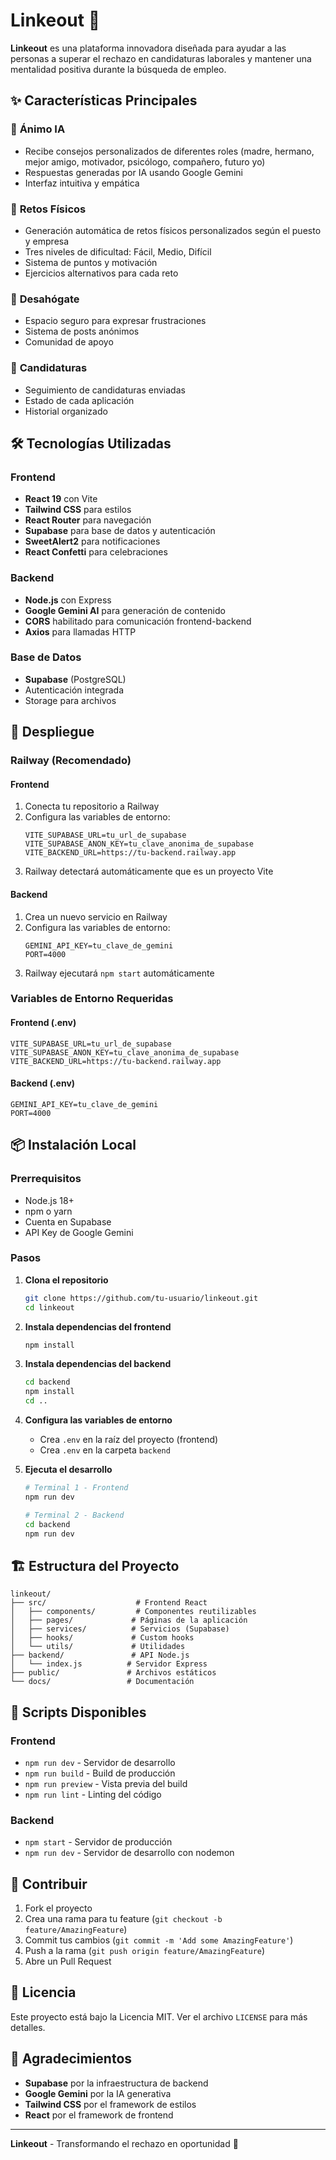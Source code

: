 # Linkeout 🚀

**Linkeout** es una plataforma innovadora diseñada para ayudar a las personas a superar el rechazo en candidaturas laborales y mantener una mentalidad positiva durante la búsqueda de empleo.

## ✨ Características Principales

### 🎯 **Ánimo IA**
- Recibe consejos personalizados de diferentes roles (madre, hermano, mejor amigo, motivador, psicólogo, compañero, futuro yo)
- Respuestas generadas por IA usando Google Gemini
- Interfaz intuitiva y empática

### 💪 **Retos Físicos**
- Generación automática de retos físicos personalizados según el puesto y empresa
- Tres niveles de dificultad: Fácil, Medio, Difícil
- Sistema de puntos y motivación
- Ejercicios alternativos para cada reto

### 📝 **Desahógate**
- Espacio seguro para expresar frustraciones
- Sistema de posts anónimos
- Comunidad de apoyo

### 🎯 **Candidaturas**
- Seguimiento de candidaturas enviadas
- Estado de cada aplicación
- Historial organizado

## 🛠️ Tecnologías Utilizadas

### Frontend
- **React 19** con Vite
- **Tailwind CSS** para estilos
- **React Router** para navegación
- **Supabase** para base de datos y autenticación
- **SweetAlert2** para notificaciones
- **React Confetti** para celebraciones

### Backend
- **Node.js** con Express
- **Google Gemini AI** para generación de contenido
- **CORS** habilitado para comunicación frontend-backend
- **Axios** para llamadas HTTP

### Base de Datos
- **Supabase** (PostgreSQL)
- Autenticación integrada
- Storage para archivos

## 🚀 Despliegue

### Railway (Recomendado)

#### Frontend
1. Conecta tu repositorio a Railway
2. Configura las variables de entorno:
   ```
   VITE_SUPABASE_URL=tu_url_de_supabase
   VITE_SUPABASE_ANON_KEY=tu_clave_anonima_de_supabase
   VITE_BACKEND_URL=https://tu-backend.railway.app
   ```
3. Railway detectará automáticamente que es un proyecto Vite

#### Backend
1. Crea un nuevo servicio en Railway
2. Configura las variables de entorno:
   ```
   GEMINI_API_KEY=tu_clave_de_gemini
   PORT=4000
   ```
3. Railway ejecutará `npm start` automáticamente

### Variables de Entorno Requeridas

#### Frontend (.env)
```env
VITE_SUPABASE_URL=tu_url_de_supabase
VITE_SUPABASE_ANON_KEY=tu_clave_anonima_de_supabase
VITE_BACKEND_URL=https://tu-backend.railway.app
```

#### Backend (.env)
```env
GEMINI_API_KEY=tu_clave_de_gemini
PORT=4000
```

## 📦 Instalación Local

### Prerrequisitos
- Node.js 18+
- npm o yarn
- Cuenta en Supabase
- API Key de Google Gemini

### Pasos

1. **Clona el repositorio**
   ```bash
   git clone https://github.com/tu-usuario/linkeout.git
   cd linkeout
   ```

2. **Instala dependencias del frontend**
   ```bash
   npm install
   ```

3. **Instala dependencias del backend**
   ```bash
   cd backend
   npm install
   cd ..
   ```

4. **Configura las variables de entorno**
   - Crea `.env` en la raíz del proyecto (frontend)
   - Crea `.env` en la carpeta `backend`

5. **Ejecuta el desarrollo**
   ```bash
   # Terminal 1 - Frontend
   npm run dev
   
   # Terminal 2 - Backend
   cd backend
   npm run dev
   ```

## 🏗️ Estructura del Proyecto

```
linkeout/
├── src/                    # Frontend React
│   ├── components/         # Componentes reutilizables
│   ├── pages/             # Páginas de la aplicación
│   ├── services/          # Servicios (Supabase)
│   ├── hooks/             # Custom hooks
│   └── utils/             # Utilidades
├── backend/               # API Node.js
│   └── index.js          # Servidor Express
├── public/               # Archivos estáticos
└── docs/                 # Documentación
```

## 🔧 Scripts Disponibles

### Frontend
- `npm run dev` - Servidor de desarrollo
- `npm run build` - Build de producción
- `npm run preview` - Vista previa del build
- `npm run lint` - Linting del código

### Backend
- `npm start` - Servidor de producción
- `npm run dev` - Servidor de desarrollo con nodemon

## 🤝 Contribuir

1. Fork el proyecto
2. Crea una rama para tu feature (`git checkout -b feature/AmazingFeature`)
3. Commit tus cambios (`git commit -m 'Add some AmazingFeature'`)
4. Push a la rama (`git push origin feature/AmazingFeature`)
5. Abre un Pull Request

## 📄 Licencia

Este proyecto está bajo la Licencia MIT. Ver el archivo `LICENSE` para más detalles.

## 🙏 Agradecimientos

- **Supabase** por la infraestructura de backend
- **Google Gemini** por la IA generativa
- **Tailwind CSS** por el framework de estilos
- **React** por el framework de frontend

---

**Linkeout** - Transformando el rechazo en oportunidad 💪
